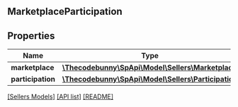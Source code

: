 ## MarketplaceParticipation

## Properties

Name | Type | Description | Notes
------------ | ------------- | ------------- | -------------
**marketplace** | [**\Thecodebunny\SpApi\Model\Sellers\Marketplace**](Marketplace.md) |  |
**participation** | [**\Thecodebunny\SpApi\Model\Sellers\Participation**](Participation.md) |  |

[[Sellers Models]](../) [[API list]](../../Api) [[README]](../../../README.md)
